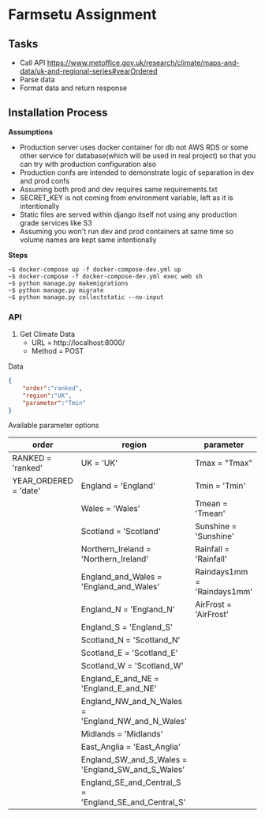 # Farmsetu Assignment

## Tasks
- Call API https://www.metoffice.gov.uk/research/climate/maps-and-data/uk-and-regional-series#yearOrdered
- Parse data
- Format data and return response


## Installation Process 

**Assumptions**
- Production server uses docker container for db not AWS RDS or
  some other service for database(which will be used in real project) so that you can try with production configuration also
- Production confs are intended to demonstrate logic of separation
  in dev and prod confs
- Assuming both prod and dev requires same requirements.txt
- SECRET_KEY is not coming from environment variable, left as it is intentionally
- Static files are served within django itself not using any production grade services like S3
- Assuming you won't run dev and prod containers at same time so volume names
  are kept same intentionally


**Steps**

```shell
~$ docker-compose up -f docker-compose-dev.yml up
~$ docker-compose -f docker-compose-dev.yml exec web sh
~$ python manage.py makemigrations
~$ python manage.py migrate
~$ python manage.py collectstatic --no-input

```

### API

1. Get Climate Data
   - URL = http://localhost:8000/
   - Method = POST

Data

```json
{
    "order":"ranked",
    "region":"UK",
    "parameter":"Tmin"
}
```
Available parameter options

| order                |   region                                             |   parameter                |
| ---------------------| ---------------------------------------------------- |----------------------------|
| RANKED = 'ranked'    | UK = 'UK'                                            | Tmax = "Tmax"              |
| YEAR_ORDERED = 'date'| England = 'England'                                  | Tmin = 'Tmin'              |
|                      | Wales = 'Wales'                                      | Tmean = 'Tmean'            |
|                      | Scotland = 'Scotland'                                | Sunshine = 'Sunshine'      |
|                      | Northern_Ireland = 'Northern_Ireland'                | Rainfall = 'Rainfall'      |
|                      | England_and_Wales = 'England_and_Wales'              | Raindays1mm = 'Raindays1mm'|
|                      | England_N = 'England_N'                              | AirFrost = 'AirFrost'      |
|                      | England_S = 'England_S'                              |
|                      | Scotland_N = 'Scotland_N'                            |
|                      | Scotland_E = 'Scotland_E'                            |
|                      | Scotland_W = 'Scotland_W'                            |
|                      | England_E_and_NE = 'England_E_and_NE'                |
|                      | England_NW_and_N_Wales = 'England_NW_and_N_Wales'    |
|                      | Midlands = 'Midlands'                                |
|                      | East_Anglia = 'East_Anglia'                          |
|                      | England_SW_and_S_Wales = 'England_SW_and_S_Wales'    |
|                      | England_SE_and_Central_S = 'England_SE_and_Central_S'|


